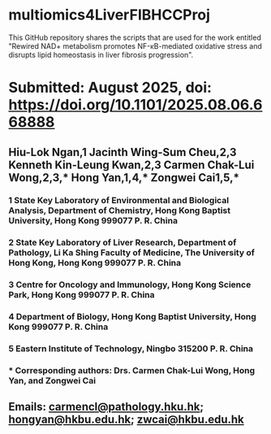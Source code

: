 # multiomics4LiverFIBHCCProj
This GitHub repository shares the scripts that are used for the work entitled "Rewired NAD+ metabolism promotes NF-κB-mediated oxidative stress and disrupts lipid homeostasis in liver fibrosis progression".

# Submitted: August 2025, doi: https://doi.org/10.1101/2025.08.06.668888
## Hiu-Lok Ngan,1 Jacinth Wing-Sum Cheu,2,3 Kenneth Kin-Leung Kwan,2,3 Carmen Chak-Lui Wong,2,3,* Hong Yan,1,4,* Zongwei Cai1,5,*
### 1 State Key Laboratory of Environmental and Biological Analysis, Department of Chemistry, Hong Kong Baptist University, Hong Kong 999077 P. R. China
### 2 State Key Laboratory of Liver Research, Department of Pathology, Li Ka Shing Faculty of Medicine, The University of Hong Kong, Hong Kong 999077 P. R. China
### 3 Centre for Oncology and Immunology, Hong Kong Science Park, Hong Kong 999077 P. R. China
### 4 Department of Biology, Hong Kong Baptist University, Hong Kong 999077 P. R. China
### 5 Eastern Institute of Technology, Ningbo 315200 P. R. China
### * Corresponding authors: Drs. Carmen Chak-Lui Wong, Hong Yan, and Zongwei Cai
## Emails: carmencl@pathology.hku.hk; hongyan@hkbu.edu.hk; zwcai@hkbu.edu.hk
